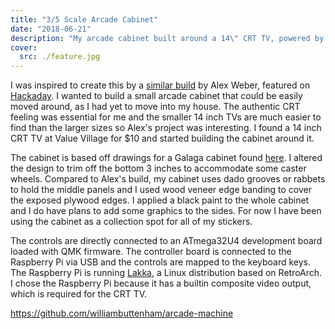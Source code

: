 ```yaml
---
title: "3/5 Scale Arcade Cabinet"
date: "2018-06-21"
description: "My arcade cabinet built around a 14\" CRT TV, powered by a Raspberry Pi running Lakka with QMK controls"
cover:
  src: ./feature.jpg
---
```


I was inspired to create this by a [similar build](https://tinkerlog.com/2016/10/03/galaga-arcade-cabinet/)
by Alex Weber, featured on [Hackaday](https://hackaday.com/2016/10/06/galaga-cabinet-is-out-of-this-world/).
I wanted to build a small arcade cabinet that could be easily moved around, as I
had yet to move into my house. The authentic CRT feeling was essential for me and
the smaller 14 inch TVs are much easier to find than the larger sizes so Alex's
project was interesting. I found a 14 inch CRT TV at Value Village for $10 and
started building the cabinet around it.

The cabinet is based off drawings for a Galaga cabinet found [here](http://jakobud.com/cabinetPlans.php).
I altered the design to trim off the bottom 3 inches to accommodate some caster
wheels. Compared to Alex's build, my cabinet uses dado grooves or rabbets to hold
the middle panels and I used wood veneer edge banding to cover the exposed plywood
edges. I applied a black paint to the whole cabinet and I do have plans to add some
graphics to the sides. For now I have been using the cabinet as a collection spot
for all of my stickers.

The controls are directly connected to an ATmega32U4 development board loaded
with QMK firmware. The controller board is connected to the Raspberry Pi via USB
and the controls are mapped to the keyboard keys. The Raspberry Pi is running
[Lakka](https://www.lakka.tv/), a Linux distribution based on RetroArch. I chose
the Raspberry Pi because it has a builtin composite video output, which is required
for the CRT TV.

<https://github.com/williambuttenham/arcade-machine>
